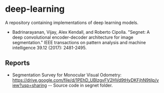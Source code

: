 # deep-learning
A repository containing implementations of deep learning models.
- Badrinarayanan, Vijay, Alex Kendall, and Roberto Cipolla. "Segnet: A deep convolutional encoder-decoder architecture for image segmentation." IEEE transactions on pattern analysis and machine intelligence 39.12 (2017): 2481-2495.

## Reports
- Segmentation Survey for Monocular Visual Odometry: https://drive.google.com/file/d/1PEhD_UBlzgvFV2HVd9tHyDKFjhN9tilp/view?usp=sharing 
-- Source code in segnet folder.

